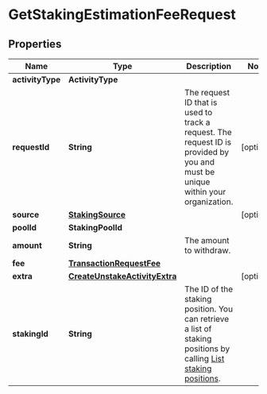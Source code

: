 

# GetStakingEstimationFeeRequest


## Properties

| Name | Type | Description | Notes |
|------------ | ------------- | ------------- | -------------|
|**activityType** | **ActivityType** |  |  |
|**requestId** | **String** | The request ID that is used to track a request. The request ID is provided by you and must be unique within your organization. |  [optional] |
|**source** | [**StakingSource**](StakingSource.md) |  |  [optional] |
|**poolId** | **StakingPoolId** |  |  |
|**amount** | **String** | The amount to withdraw. |  |
|**fee** | [**TransactionRequestFee**](TransactionRequestFee.md) |  |  |
|**extra** | [**CreateUnstakeActivityExtra**](CreateUnstakeActivityExtra.md) |  |  [optional] |
|**stakingId** | **String** | The ID of the staking position. You can retrieve a list of staking positions by calling [List staking positions](/v2/api-references/stakings/list-staking-positions). |  |



